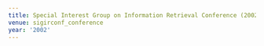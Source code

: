 ```yaml
---
title: Special Interest Group on Information Retrieval Conference (2002)
venue: sigirconf_conference
year: '2002'
---
```

